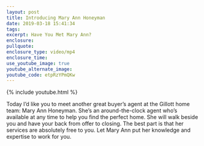 ```yaml
---
layout: post
title: Introducing Mary Ann Honeyman
date: 2019-03-18 15:41:34
tags:
excerpt: Have You Met Mary Ann?
enclosure:
pullquote:
enclosure_type: video/mp4
enclosure_time:
use_youtube_image: true
youtube_alternate_image:
youtube_code: etpRzYPmQKw
---
```


{% include youtube.html %}

Today I’d like you to meet another great buyer’s agent at the Gillott home team: Mary Ann Honeyman. She’s an around-the-clock agent who’s available at any time to help you find the perfect home. She will walk beside you and have your back from offer to closing. The best part is that her services are absolutely free to you. Let Mary Ann put her knowledge and expertise to work for you.